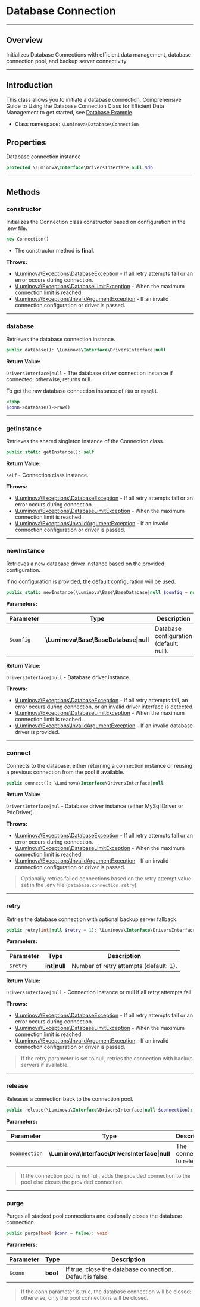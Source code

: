 # Database Connection

***

## Overview

Initializes Database Connections with efficient data management, database connection pool, and backup server connectivity.

***

## Introduction

This class allows you to initiate a database connection, Comprehensive Guide to Using the Database Connection Class for Efficient Data Management to get started, see [Database Example](/database/examples.md).

* Class namespace: `\Luminova\Database\Connection`

## Properties

Database connection instance

```php
protected \Luminova\Interface\DriversInterface|null $db
```

***

## Methods

### constructor

Initializes the Connection class constructor based on configuration in the .env file.

```php
new Connection()
```

* The constructor method is **final**.

**Throws:**

- [\Luminova\Exceptions\DatabaseException](/exceptions/classes.md#DatabaseException) - If all retry attempts fail or an error occurs during connection.
- [\Luminova\Exceptions\DatabaseLimitException](/exceptions/classes.md#DatabaseLimitException) - When the maximum connection limit is reached.
- [\Luminova\Exceptions\InvalidArgumentException](/exceptions/classes.md#InvalidArgumentException) - If an invalid connection configuration or driver is passed.

***

### database

Retrieves the database connection instance.

```php
public database(): \Luminova\Interface\DriversInterface|null
```

**Return Value:**

`DriversInterface|null` - The database driver connection instance if connected; otherwise, returns null.

To get the raw database connection instance of `PDO` or `mysqli`.

```php
<?php 
$conn->database()->raw()
```

***

### getInstance

Retrieves the shared singleton instance of the Connection class.

```php
public static getInstance(): self
```

**Return Value:**

`self` - Connection class instance.

**Throws:**
- [\Luminova\Exceptions\DatabaseException](/exceptions/classes.md#DatabaseException) - If all retry attempts fail or an error occurs during connection.
- [\Luminova\Exceptions\DatabaseLimitException](/exceptions/classes.md#DatabaseLimitException) - When the maximum connection limit is reached.
- [\Luminova\Exceptions\InvalidArgumentException](/exceptions/classes.md#InvalidArgumentException) - If an invalid connection configuration or driver is passed.

***

### newInstance

Retrieves a new database driver instance based on the provided configuration.

If no configuration is provided, the default configuration will be used.

```php
public static newInstance(\Luminova\Base\BaseDatabase|null $config = null): \Luminova\Interface\DriversInterface|null
```

**Parameters:**

| Parameter | Type | Description |
|-----------|------|-------------|
| `$config` | **\Luminova\Base\BaseDatabase&#124;null** | Database configuration (default: null). |

**Return Value:**

`DriversInterface|null` - Database driver instance.

**Throws:**

- [\Luminova\Exceptions\DatabaseException](/exceptions/classes.md#DatabaseException) - If all retry attempts fail, an error occurs during connection, or an invalid driver interface is detected.
- [\Luminova\Exceptions\DatabaseLimitException](/exceptions/classes.md#DatabaseLimitException) - When the maximum connection limit is reached.
- [\Luminova\Exceptions\InvalidArgumentException](/exceptions/classes.md#InvalidArgumentException) - If an invalid database driver is provided.

***

### connect

Connects to the database, either returning a connection instance or reusing a previous connection from the pool if available.

```php
public connect(): \Luminova\Interface\DriversInterface|null
```

**Return Value:**

`DriversInterface|nul` - Database driver instance (either MySqliDriver or PdoDriver).

**Throws:**

- [\Luminova\Exceptions\DatabaseException](/exceptions/classes.md#DatabaseException) - If all retry attempts fail or an error occurs during connection.
- [\Luminova\Exceptions\DatabaseLimitException](/exceptions/classes.md#DatabaseLimitException) - When the maximum connection limit is reached.
- [\Luminova\Exceptions\InvalidArgumentException](/exceptions/classes.md#InvalidArgumentException) - If an invalid connection configuration or driver is passed.

> Optionally retries failed connections based on the retry attempt value set in the .env file (`database.connection.retry`).

***

### retry

Retries the database connection with optional backup server fallback.

```php
public retry(int|null $retry = 1): \Luminova\Interface\DriversInterface|null
```

**Parameters:**

| Parameter | Type | Description |
|-----------|------|-------------|
| `$retry` | **int&#124;null** | Number of retry attempts (default: 1). |

**Return Value:**

`DriversInterface|null` - Connection instance or null if all retry attempts fail.

**Throws:**

- [\Luminova\Exceptions\DatabaseException](/exceptions/classes.md#DatabaseException) - If all retry attempts fail or an error occurs during connection.
- [\Luminova\Exceptions\DatabaseLimitException](/exceptions/classes.md#DatabaseLimitException) - When the maximum connection limit is reached.
- [\Luminova\Exceptions\InvalidArgumentException](/exceptions/classes.md#InvalidArgumentException) - If an invalid connection configuration or driver is passed.

> If the retry parameter is set to null, retries the connection with backup servers if available.

***

### release

Releases a connection back to the connection pool.

```php
public release(\Luminova\Interface\DriversInterface|null $connection): void
```

**Parameters:**

| Parameter | Type | Description |
|-----------|------|-------------|
| `$connection` | **\Luminova\Interface\DriversInterface&#124;null** | The connection to release. |

> If the connection pool is not full, adds the provided connection to the pool else closes the provided connection.

***

### purge

Purges all stacked pool connections and optionally closes the database connection.

```php
public purge(bool $conn = false): void
```

**Parameters:**

| Parameter | Type | Description |
|-----------|------|-------------|
| `$conn` | **bool** | If true, close the database connection. Default is false. |

> If the conn parameter is true, the database connection will be closed; otherwise, only the pool connections will be closed.